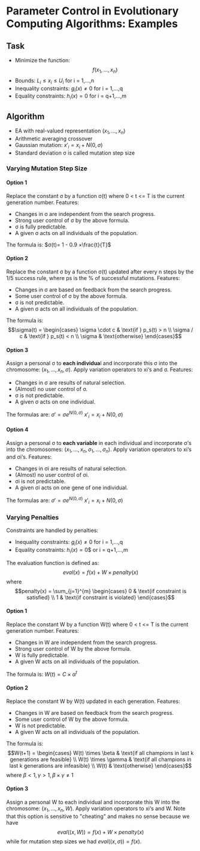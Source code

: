 # Parameter Control in Evolutionary Computing Algorithms: Examples

## Task
- Minimize the function: $$f(x_1,…,x_n)$$
- Bounds: $L_i \leq x_i \leq U_i$ for i = 1,…,n
- Inequality constraints: $g_i (x) \neq 0$ for i = 1,…,q
- Equality constraints: $h_i (x) = 0$ for i = q+1,…,m

## Algorithm
- EA with real-valued representation $(x_1,…,x_n)$
- Arithmetic averaging crossover
- Gaussian mutation: $x'_i = x_i + N(0, σ)$
- Standard deviation σ is called mutation step size 

### Varying Mutation Step Size

#### Option 1
Replace the constant σ by a function σ(t) where 0 < t <= T is the current generation number. Features:
- Changes in σ are independent from the search progress.
- Strong user control of σ by the above formula.
- σ is fully predictable.
- A given σ acts on all individuals of the population.

The formula is: $σ(t)= 1 - 0.9 ×\frac{t}{T}$
#### Option 2
Replace the constant σ by a function σ(t) updated after every n steps by the 1/5 success rule, where ps is the % of successful mutations. Features:
- Changes in σ are based on feedback from the search progress.
- Some user control of σ by the above formula.
- σ is not predictable.
- A given σ acts on all individuals of the population.

The formula is: 
$$\sigma(t) = \begin{cases} 
\sigma \cdot c & \text{if } p_s(t) > n \\
\sigma / c & \text{if } p_s(t) < n \\
\sigma & \text{otherwise}
\end{cases}$$
#### Option 3
Assign a personal σ to **each individua**l and incorporate this σ into the chromosome: $(x_1, …, x_n, σ)$. Apply variation operators to xi‘s and σ. Features:
- Changes in σ are results of natural selection.
- (Almost) no user control of σ.
- σ is not predictable.
- A given σ acts on one individual.

The formulas are: 
$\sigma'=\sigma e^{N(0,\sigma)}$
$x'_i=x_i+N(0,\sigma)$

#### Option 4
Assign a personal σ to **each variable** in each individual and incorporate σ’s into the chromosomes: $(x_1, …, x_n, σ_1, …,  σ_n)$. Apply variation operators to xi‘s and σi‘s. Features:
- Changes in σi are results of natural selection.
- (Almost) no user control of σi.
- σi is not predictable.
- A given σi acts on one gene of one individual.

The formulas are: 
$\sigma'=\sigma e^{N(0,\sigma)}$
$x'_i=x_i+N(0,\sigma)$

### Varying Penalties
Constraints are handled by penalties:
- Inequality constraints: $g_i (x) \neq 0$ for i = 1,…,q
- Equality constraints: $h_i (x) = 0$$ or i = q+1,…,m

The evaluation function is defined as: 
$$eval(x) = f(x) + W \times penalty(x)$$
where 
$$penalty(x) = \sum_{j=1}^{m} \begin{cases} 
0 & \text{if constraint is satisfied} \\
1 & \text{if constraint is violated}
\end{cases}$$
#### Option 1
Replace the constant W by a function W(t) where 0 < t <= T is the current generation number. Features:
- Changes in W are independent from the search progress.
- Strong user control of W by the above formula.
- W is fully predictable.
- A given W acts on all individuals of the population.

The formula is: $W(t)= C \times \alpha^t$
#### Option 2
Replace the constant W by W(t) updated in each generation. Features:
- Changes in W are based on feedback from the search progress.
- Some user control of W by the above formula.
- W is not predictable.
- A given W acts on all individuals of the population.

The formula is: 
$$W(t+1) = \begin{cases} 
W(t) \times \beta & \text{if all champions in last k generations are feasible} \\
W(t) \times \gamma & \text{if all champions in last k generations are infeasible} \\
W(t) & \text{otherwise}
\end{cases}$$
where $\beta < 1, \gamma > 1, \beta \times \gamma \neq 1$

#### Option 3
Assign a personal W to each individual and incorporate this W into the chromosome: $(x_1, …, x_n, W)$. 
Apply variation operators to xi‘s and W. Note that this option is sensitive to "cheating" and makes no sense because we have 
$$eval ((x, W)) = f (x) + W \times penalty(x)$$ while for mutation step sizes we had $eval ((x, σ)) = f (x)$. 